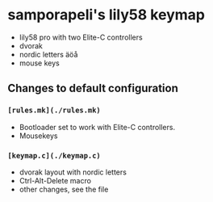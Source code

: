 # samporapeli's lily58 keymap
* lily58 pro with two Elite-C controllers
* dvorak
* nordic letters äöå
* mouse keys

## Changes to default configuration

### `[rules.mk](./rules.mk)`
* Bootloader set to work with Elite-C controllers.
* Mousekeys

### `[keymap.c](./keymap.c)`
* dvorak layout with nordic letters
* Ctrl-Alt-Delete macro
* other changes, see the file
